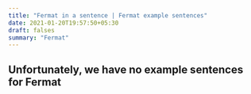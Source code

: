 ```yaml
---
title: "Fermat in a sentence | Fermat example sentences"
date: 2021-01-20T19:57:50+05:30
draft: falses
summary: "Fermat"
---
```

## Unfortunately, we have no example sentences for Fermat                 
